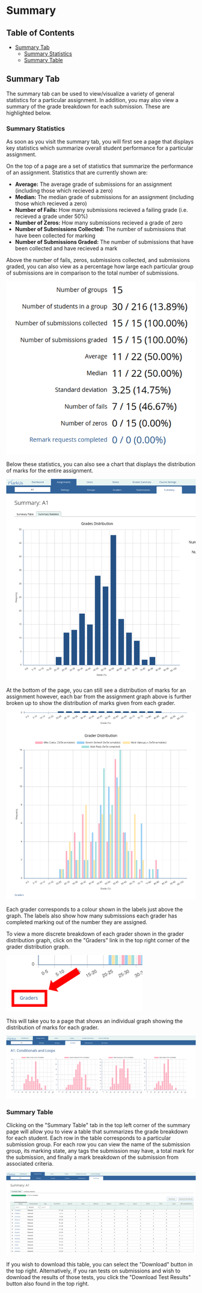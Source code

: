 # Summary

## Table of Contents

- [Summary Tab](#summary-tab)
    - [Summary Statistics](#summary-statistics)
    - [Summary Table](#summary-table)

## Summary Tab

The summary tab can be used to view/visualize a variety of general statistics for a particular assignment. In addition, you may also view a summary of the grade breakdown for each submission. These are highlighted below.

### Summary Statistics

As soon as you visit the summary tab, you will first see a page that displays key statistics which summarize overall student performance for a particular assignment.

On the top of a page are a set of statistics that summarize the performance of an assignment. Statistics that are currently shown are:

- **Average:** The average grade of submissions for an assignment (including those which recieved a zero)
- **Median:** The median grade of submissions for an assignment (including those which recieved a zero)
- **Number of Fails:** How many submissions recieved a failing grade (i.e. recieved a grade under 50%)
- **Number of Zeros:** How many submissions recieved a grade of zero
- **Number of Submissions Collected:** The number of submissions that have been collected for marking
- **Number of Submissions Graded:** The number of submissions that have been collected and have recieved a mark

Above the number of fails, zeros, submissions collected, and submissions graded, you can also view as a percentage how large each particular group of submissions are in comparison to the total number of submissions.

![Assignment Summary Statistics](images/summary-stats-overview.png)

Below these statistics, you can also see a chart that displays the distribution of marks for the entire assignment.

![Assignment Grade Distribution](images/summary-stats-grade-distribution.png)

At the bottom of the page, you can still see a distribution of marks for an assignment however, each bar from the assignment graph above is further broken up to show the distribution of marks given from each grader.

![Assignment Grader Distribution](images/summary-stats-grader-distribution.png)

Each grader corresponds to a colour shown in the labels just above the graph. The labels also show how many submissions each grader has completed marking out of the number they are assigned.

To view a more discrete breakdown of each grader shown in the grader distribution graph, click on the "Graders" link in the top right corner of the grader distribution graph.

![Assignment Grader Distribution](images/summary-stats-grader-distribution-breakdown-link.png)

This will take you to a page that shows an individual graph showing the distribution of marks for each grader.

![Assignment Grader Distribution](images/summary-stats-grader-distribution-breakdown.png)

### Summary Table

Clicking on the "Summary Table" tab in the top left corner of the summary page will allow you to view a table that summarizes the grade breakdown for each student. Each row in the table corresponds to a particular submission group. For each row you can view the name of the submission group, its marking state, any tags the submission may have, a total mark for the submission, and finally a mark breakdown of the submission from associated criteria.

![Assignment Summary Table](images/summary-table.png)

If you wish to download this table, you can select the "Download" button in the top right. Alternatively, if you ran tests on submissions and wish to download the results of those tests, you click the "Download Test Results" button also found in the top right.
